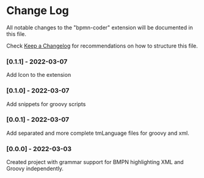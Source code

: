 # Change Log

All notable changes to the "bpmn-coder" extension will be documented in this file.

Check [Keep a Changelog](http://keepachangelog.com/) for recommendations on how to structure this file.

### [0.1.1] - 2022-03-07
Add Icon to the extension

### [0.1.0] - 2022-03-07
Add snippets for groovy scripts

### [0.0.1] - 2022-03-07
Add separated and more complete tmLanguage files for groovy and xml.

### [0.0.0] - 2022-03-03

Created project with grammar support for BMPN highlighting XML and Groovy independently. 
